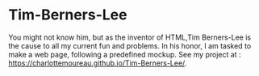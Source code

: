 # Tim-Berners-Lee
You might not know him, but as the inventor of HTML,Tim Berners-Lee is the cause to all my current fun and problems. In his honor, I am tasked to make a web page, following a predefined mockup.
See my project at : https://charlottemoureau.github.io/Tim-Berners-Lee/.